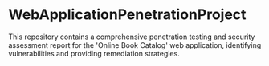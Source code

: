 # WebApplicationPenetrationProject
This repository contains a comprehensive penetration testing and security assessment report for the 'Online Book Catalog' web application, identifying vulnerabilities and providing remediation strategies.
